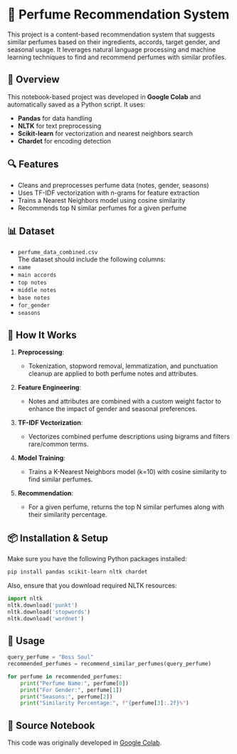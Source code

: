 

# 🧴 Perfume Recommendation System

This project is a content-based recommendation system that suggests similar perfumes based on their ingredients, accords, target gender, and seasonal usage. It leverages natural language processing and machine learning techniques to find and recommend perfumes with similar profiles.

## 📂 Overview

This notebook-based project was developed in **Google Colab** and automatically saved as a Python script. It uses:

- **Pandas** for data handling  
- **NLTK** for text preprocessing  
- **Scikit-learn** for vectorization and nearest neighbors search  
- **Chardet** for encoding detection  

## 🔍 Features

- Cleans and preprocesses perfume data (notes, gender, seasons)
- Uses TF-IDF vectorization with n-grams for feature extraction
- Trains a Nearest Neighbors model using cosine similarity
- Recommends top N similar perfumes for a given perfume

## 📊 Dataset

- `perfume_data_combined.csv`  
The dataset should include the following columns:
- `name`
- `main accords `
- `top notes`
- `middle notes`
- `base notes`
- `for_gender`
- `seasons`

## 🧠 How It Works

1. **Preprocessing**:  
   - Tokenization, stopword removal, lemmatization, and punctuation cleanup are applied to both perfume notes and attributes.

2. **Feature Engineering**:  
   - Notes and attributes are combined with a custom weight factor to enhance the impact of gender and seasonal preferences.

3. **TF-IDF Vectorization**:  
   - Vectorizes combined perfume descriptions using bigrams and filters rare/common terms.

4. **Model Training**:  
   - Trains a K-Nearest Neighbors model (k=10) with cosine similarity to find similar perfumes.

5. **Recommendation**:  
   - For a given perfume, returns the top N similar perfumes along with their similarity percentage.

## 📦 Installation & Setup

Make sure you have the following Python packages installed:

```bash
pip install pandas scikit-learn nltk chardet
```

Also, ensure that you download required NLTK resources:

```python
import nltk
nltk.download('punkt')
nltk.download('stopwords')
nltk.download('wordnet')
```

## 🚀 Usage

```python
query_perfume = "Boss Soul"
recommended_perfumes = recommend_similar_perfumes(query_perfume)

for perfume in recommended_perfumes:
    print("Perfume Name:", perfume[0])
    print("For Gender:", perfume[1])
    print("Seasons:", perfume[2])
    print("Similarity Percentage:", f"{perfume[3]:.2f}%")
```


## 📎 Source Notebook

This code was originally developed in [Google Colab](https://colab.research.google.com/drive/1BBBK4O96ry74ZkB9lB-Sty09oC5bEjko).


